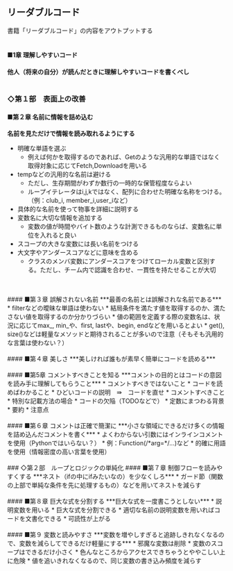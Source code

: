 ## リーダブルコード
書籍「リーダブルコード」の内容をアウトプットする
<br />
<br />
#### ■1章 理解しやすいコード
**他人（将来の自分）が読んだときに理解しやすいコードを書くべし**
<br />
<br />
### ◇第１部　表面上の改善
#### ■第２章 名前に情報を詰め込む
**名前を見ただけで情報を読み取れるようにする**
* 明確な単語を選ぶ
  * 例えば何かを取得するのであれば、Getのような汎用的な単語ではなく取得対象に応じてFetch,Downloadを用いる
* tempなどの汎用的な名前は避ける
  * ただし、生存期間がわずか数行の一時的な保管程度ならよい
  * ループイテレータはi,j,kではなく、配列に合わせた明確な名称をつける。（例：club_i, member_i,user_iなど）
* 具体的な名前を使って物事を詳細に説明する
* 変数名に大切な情報を追加する
  * 変数の値が時間やバイト数のような計測できるものならば、変数名に単位を入れると良い
* スコープの大きな変数には長い名前をつける
* 大文字やアンダースコアなどに意味を含める
  * クラスのメンバ変数にアンダースコアをつけてローカル変数と区別する。ただし、チーム内で認識を合わせ、一貫性を持たせることが大切
<br />
<br />
#### ■第３章 誤解されない名前
***最善の名前とは誤解されな名前である***
* filterなどの曖昧な単語は使わない
    * 結局条件を満たす値を取得するのか、満たさない値を取得するのか分かりづらい
* 値の範囲を定義する際の変数名は、状況に応じてmax_, min_や、first, lastや、begin, endなどを用いるとよい
* get(), size()などは軽量なメソッドと期待されることが多いので注意（そもそも汎用的な言葉は使わない？）
<br />
<br />
#### ■第４章 美しさ
***美しければ誰もが素早く簡単にコードを読める***
<br />
<br />
#### ■第5章 コメントすべきことを知る
***コメントの目的とはコードの意図を読み手に理解してもらうこと***
* コメントすべきではないこと
    * コードを読めばわかること
    * ひどいコードの説明　⇛　コードを直せ
* コメントすべきこと
    * 特別な記載方法の場合
    * コードの欠陥（TODOなどで）
    * 定数にまつわる背景
    * 要約
    * 注意点
<br />
<br />
#### ■第６章 コメントは正確で簡潔に
***小さな領域にできるだけ多くの情報を詰め込んだコメントを書く***
* よくわからない引数にはインラインコメントを使用（Pythonではいらない？）
    * 例：Function(/*arg=*/...)など
* 的確に用語を使用（情報密度の高い言葉を使用）
<br />
<br />
### ◇第２部　ループとロジックの単純化
#### ■第７章 制御フローを読みやすくする
***ネスト（ifの中にifみたいなの）を少なくしろ***
* ガード節（関数の上部で単純な条件を先に処理するもの）などを用いてネストを減らす
<br />
<br />
#### ■第８章 巨大な式を分割する
***巨大な式を一度書こうとしない***
* 説明変数を用いる
    * 巨大な式を分割できる
    * 適切な名前の説明変数を用いればコードを文書化できる
    * 可読性が上がる
<br />
<br />
#### ■第９ 変数と読みやすさ
***変数を増やしすぎると追跡しきれなくなるので、変数を減らしてできるだけ軽量にする***
* 邪魔な変数は削除
* 変数のスコープはできるだけ小さく
    * 色んなところからアクセスできちゃうとややこしい上に危険
* 値を追いきれなくなるので、同じ変数の書き込み頻度を減らす
